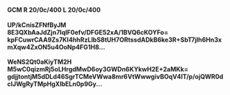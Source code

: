 #### GCM R 20/0c/400 L 20/0c/400
**UP/kCnisZFNfByJM**<br/>**8E3QXbAaJdZjn7IqlF0efv/DFGE52xA/1BVQ6cKOYFo=**<br/>**kpFCuwrCAA9Zs7Kl4hhRzLIbS8tUH7ORtssdADkB6ke3R+SbT7jlh6Hn3xmXqw4ZxON5u4OoNp4FG1H8...**<br/><br/>
**WeNS2Qt0aKiyTM2H**<br/>**M5wC0qizmRj5oLHrgdMwD6oy3GWDn6KYkwH2E+2aMKk=**<br/>**gdjjtontjM5dDLd46SgrTCMeVWwa8mr6VtWwwgivBOqV4lT/p/ojQWR0dclJWgRyTMpHgXlbELn0p9Gy...**